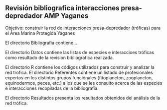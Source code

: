 ## Revisión bibliografica interacciones presa-depredador AMP Yaganes

Objetivo: construir la red de interacciones presa-depredador (tróficas) para el Área Marina Protegida Yaganes

El directorio Bibliografia contiene...

El directorio Datos contiene las listas de especies e interaccioes tróficas como resultado de la revision bibliografica realizada.

El directorio R contiene los códigos utilizados para construir y analizar la red trofica.
El directorio Referentes contiene un listado de profesionales expertos en los distintos grupos funcionales (fitoplancton, zooplancton, equinodermos, peces, etc.) a los que se les consulto acerca de las especies e interacciones recopiladas de la bibliografía.

El directorio Resultados presenta los resultados obtenidos del análisis de la red trófica.
